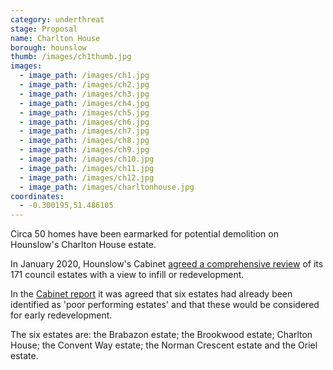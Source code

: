 ```yaml
---
category: underthreat
stage: Proposal
name: Charlton House 
borough: hounslow
thumb: /images/ch1thumb.jpg
images:
  - image_path: /images/ch1.jpg
  - image_path: /images/ch2.jpg
  - image_path: /images/ch3.jpg
  - image_path: /images/ch4.jpg
  - image_path: /images/ch5.jpg
  - image_path: /images/ch6.jpg
  - image_path: /images/ch7.jpg
  - image_path: /images/ch8.jpg
  - image_path: /images/ch9.jpg
  - image_path: /images/ch10.jpg
  - image_path: /images/ch11.jpg
  - image_path: /images/ch12.jpg
  - image_path: /images/charltonhouse.jpg
coordinates:
  - -0.300195,51.486105
---
```

Circa 50 homes have been earmarked for potential demolition on Hounslow's Charlton House estate.

In January 2020, Hounslow's Cabinet [agreed a comprehensive review](https://democraticservices.hounslow.gov.uk/documents/s157644/CEX432%20Housing%20Estate%20Regeneration%20Programme.pdf) of its 171 council estates with a view to infill or redevelopment.

In the [Cabinet report](https://democraticservices.hounslow.gov.uk/documents/s157644/CEX432%20Housing%20Estate%20Regeneration%20Programme.pdf) it was agreed that six estates had already been identified as 'poor performing estates' and that these would be considered for early redevelopment.

The six estates are: the Brabazon estate; the Brookwood estate; Charlton House; the Convent Way estate; the Norman Crescent estate and the Oriel estate.

